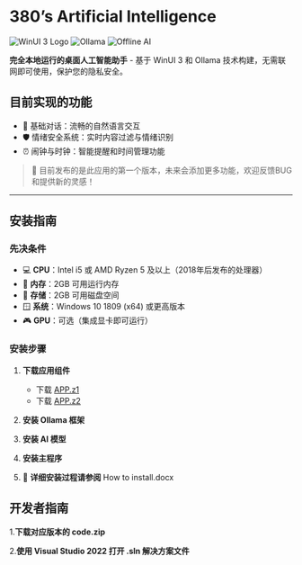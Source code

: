 # 380’s Artificial Intelligence

![WinUI 3 Logo](https://img.shields.io/badge/WinUI-3.0-blue) ![Ollama](https://img.shields.io/badge/Powered%20by-Ollama-green) ![Offline AI](https://img.shields.io/badge/100%25-Offline%20AI-brightgreen)

**完全本地运行的桌面人工智能助手** - 基于 WinUI 3 和 Ollama 技术构建，无需联网即可使用，保护您的隐私安全。

## 目前实现的功能
- 🤖 基础对话：流畅的自然语言交互
- 🛡️ 情绪安全系统：实时内容过滤与情绪识别
- ⏰ 闹钟与时钟：智能提醒和时间管理功能

> 📢 目前发布的是此应用的第一个版本，未来会添加更多功能，欢迎反馈BUG和提供新的灵感！

---

## 安装指南

### 先决条件
- 💻 **CPU**：Intel i5 或 AMD Ryzen 5 及以上（2018年后发布的处理器）
- 🧠 **内存**：2GB 可用运行内存
- 💾 **存储**：2GB 可用磁盘空间
- 🪟 **系统**：Windows 10 1809 (x64) 或更高版本
- 🎮 **GPU**：可选（集成显卡即可运行）

### 安装步骤
1. **下载应用组件**  
   - 下载 [APP.z1](下载链接)
   - 下载 [APP.z2](下载链接)

2. **安装 Ollama 框架**  

3. **安装 AI 模型**  

4. **安装主程序**

5. 📘 **详细安装过程请参阅** How to install.docx

## 开发者指南

1.**下载对应版本的 code.zip**

2.**使用 Visual Studio 2022 打开 .sln 解决方案文件**

